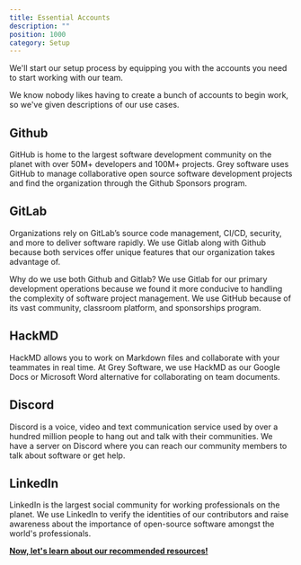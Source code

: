 ```yaml
---
title: Essential Accounts
description: ""
position: 1000
category: Setup
---
```


We'll start our setup process by equipping you with the accounts you need to start working with our team.

We know nobody likes having to create a bunch of accounts to begin work, so we've given descriptions of our use cases.

## Github

GitHub is home to the largest software development community on the planet with over 50M+ developers and 100M+ projects. Grey software uses GitHub to manage collaborative open source software development projects and find the organization through the Github Sponsors program.

<cta-button  link="https://github.com/join" text="Sign Up" > </cta-button>

## GitLab

Organizations rely on GitLab’s source code management, CI/CD, security, and more to deliver software rapidly. We use Gitlab along with Github because both services offer unique features that our organization takes advantage of.

<cta-button  link="https://gitlab.com/users/sign_up" text="Sign Up" > </cta-button>

<alert>
Why do we use both Github and Gitlab?
We use Gitlab for our primary development operations because we found it more conducive to handling the complexity of software project management. We use GitHub because of its vast community, classroom platform, and sponsorships program.</alert>

## HackMD

HackMD allows you to work on Markdown files and collaborate with your teammates in real time. At Grey Software, we use HackMD as our Google Docs or Microsoft Word alternative for collaborating on team documents.

<cta-button link="https://hackmd.io/join" text="Sign Up" > </cta-button>

## Discord

Discord is a voice, video and text communication service used by over a hundred million people to hang out and talk with their communities. We have a server on Discord where you can reach our community members to talk about software or get help.

<cta-button link="http://community.grey.software" text="Sign Up" > </cta-button>

## LinkedIn

LinkedIn is the largest social community for working professionals on the planet. We use LinkedIn to verify the identities of our contributors and raise awareness about the importance of open-source software amongst the world's professionals.

<cta-button link="https://www.linkedin.com/signup" text="Sign Up" > </cta-button>

**[Now, let's learn about our recommended resources!](/setup/resources)**

